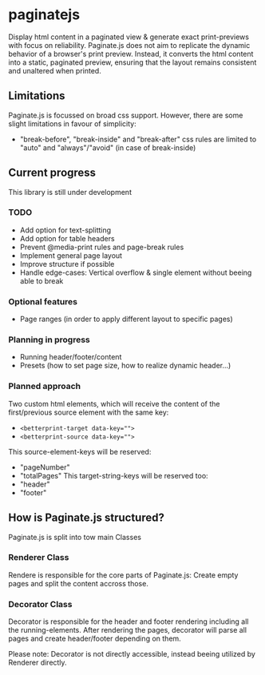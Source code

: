 # paginatejs
Display html content in a paginated view & generate exact print-previews with focus on reliability. Paginate.js does not aim to replicate the dynamic behavior of a browser's print preview. Instead, it converts the html content into a static, paginated preview, ensuring that the layout remains consistent and unaltered when printed.

## Limitations
Paginate.js is focussed on broad css support. However, there are some slight limitations in favour of simplicity:
- "break-before", "break-inside" and "break-after" css rules are limited to "auto" and "always"/"avoid" (in case of break-inside)

## Current progress
This library is still under development

### TODO
- Add option for text-splitting
- Add option for table headers
- Prevent @media-print rules and page-break rules
- Implement general page layout
- Improve structure if possible
- Handle edge-cases: Vertical overflow & single element without beeing able to break

### Optional features
- Page ranges (in order to apply different layout to specific pages)

### Planning in progress
- Running header/footer/content
- Presets (how to set page size, how to realize dynamic header...)

### Planned approach
Two custom html elements, which will receive the content of the first/previous source element with the same key:

- `<betterprint-target data-key=""> `
- `<betterprint-source data-key="">`

This source-element-keys will be reserved: 
- "pageNumber"
- "totalPages"
This target-string-keys will be reserved too:
- "header"
- "footer"

## How is Paginate.js structured?

Paginate.js is split into tow main Classes 

### Renderer Class

Rendere is responsible for the core parts of Paginate.js: Create empty pages and split the content accross those.

### Decorator Class

Decorator is responsible for the header and footer rendering including all the running-elements. After rendering the pages, decorator will parse all pages and create header/footer depending on them.

Please note: Decorator is not directly accessible, instead beeing utilized by Renderer directly.
